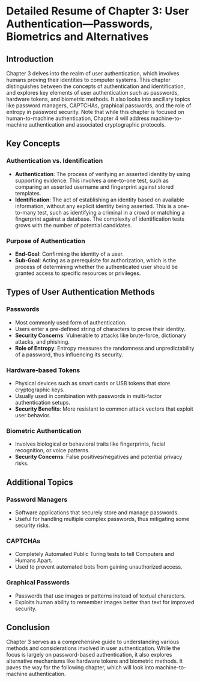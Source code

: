 # Detailed Resume of Chapter 3: User Authentication—Passwords, Biometrics and Alternatives

## Introduction
Chapter 3 delves into the realm of user authentication, which involves humans proving their identities to computer systems. This chapter distinguishes between the concepts of authentication and identification, and explores key elements of user authentication such as passwords, hardware tokens, and biometric methods. It also looks into ancillary topics like password managers, CAPTCHAs, graphical passwords, and the role of entropy in password security. Note that while this chapter is focused on human-to-machine authentication, Chapter 4 will address machine-to-machine authentication and associated cryptographic protocols.

## Key Concepts

### Authentication vs. Identification
- **Authentication**: The process of verifying an asserted identity by using supporting evidence. This involves a one-to-one test, such as comparing an asserted username and fingerprint against stored templates.
- **Identification**: The act of establishing an identity based on available information, without any explicit identity being asserted. This is a one-to-many test, such as identifying a criminal in a crowd or matching a fingerprint against a database. The complexity of identification tests grows with the number of potential candidates.

### Purpose of Authentication
- **End-Goal**: Confirming the identity of a user.
- **Sub-Goal**: Acting as a prerequisite for authorization, which is the process of determining whether the authenticated user should be granted access to specific resources or privileges.

## Types of User Authentication Methods

### Passwords
- Most commonly used form of authentication.
- Users enter a pre-defined string of characters to prove their identity.
- **Security Concerns**: Vulnerable to attacks like brute-force, dictionary attacks, and phishing.
- **Role of Entropy**: Entropy measures the randomness and unpredictability of a password, thus influencing its security.

### Hardware-based Tokens
- Physical devices such as smart cards or USB tokens that store cryptographic keys.
- Usually used in combination with passwords in multi-factor authentication setups.
- **Security Benefits**: More resistant to common attack vectors that exploit user behavior.

### Biometric Authentication
- Involves biological or behavioral traits like fingerprints, facial recognition, or voice patterns.
- **Security Concerns**: False positives/negatives and potential privacy risks.

## Additional Topics

### Password Managers
- Software applications that securely store and manage passwords.
- Useful for handling multiple complex passwords, thus mitigating some security risks.

### CAPTCHAs
- Completely Automated Public Turing tests to tell Computers and Humans Apart.
- Used to prevent automated bots from gaining unauthorized access.

### Graphical Passwords
- Passwords that use images or patterns instead of textual characters.
- Exploits human ability to remember images better than text for improved security.

## Conclusion
Chapter 3 serves as a comprehensive guide to understanding various methods and considerations involved in user authentication. While the focus is largely on password-based authentication, it also explores alternative mechanisms like hardware tokens and biometric methods. It paves the way for the following chapter, which will look into machine-to-machine authentication.
